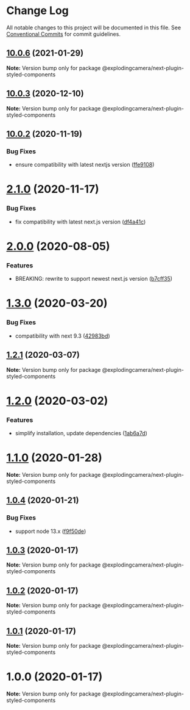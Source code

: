 # Change Log

All notable changes to this project will be documented in this file.
See [Conventional Commits](https://conventionalcommits.org) for commit guidelines.

## [10.0.6](https://github.com/explodingcamera/next-plugin-styled-components/compare/v10.0.5...v10.0.6) (2021-01-29)

**Note:** Version bump only for package @explodingcamera/next-plugin-styled-components





## [10.0.3](https://github.com/explodingcamera/next-plugin-styled-components/compare/v10.0.2...v10.0.3) (2020-12-10)

**Note:** Version bump only for package @explodingcamera/next-plugin-styled-components





## [10.0.2](https://github.com/explodingcamera/next-plugin-styled-components/compare/v2.1.0...v10.0.2) (2020-11-19)


### Bug Fixes

* ensure compatibility with latest nextjs version ([ffe9108](https://github.com/explodingcamera/next-plugin-styled-components/commit/ffe910824eb50ba46e2656cd634a45dd919db343))





# [2.1.0](https://github.com/explodingcamera/next-plugin-styled-components/compare/v2.0.0...v2.1.0) (2020-11-17)


### Bug Fixes

* fix compatibility with latest next.js version ([df4a41c](https://github.com/explodingcamera/next-plugin-styled-components/commit/df4a41cb3c627c6952940cf5c7b992233b79866a))





# [2.0.0](https://github.com/explodingcamera/next-plugin-styled-components/compare/v1.3.0...v2.0.0) (2020-08-05)


### Features

* BREAKING: rewrite to support newest next.js version ([b7cff35](https://github.com/explodingcamera/next-plugin-styled-components/commit/b7cff35faa65bc598dc047a2b73cc7a6bca33cee))





# [1.3.0](https://github.com/explodingcamera/next-plugin-styled-components/compare/v1.2.1...v1.3.0) (2020-03-20)


### Bug Fixes

* compatibility with next 9.3 ([42983bd](https://github.com/explodingcamera/next-plugin-styled-components/commit/42983bdee85f4add9ef0c33d2fc629f1bf91d850))





## [1.2.1](https://github.com/explodingcamera/next-plugin-styled-components/compare/v1.2.0...v1.2.1) (2020-03-07)

**Note:** Version bump only for package @explodingcamera/next-plugin-styled-components





# [1.2.0](https://github.com/explodingcamera/next-plugin-styled-components/compare/v1.1.0...v1.2.0) (2020-03-02)


### Features

* simplify installation, update dependencies ([1ab6a7d](https://github.com/explodingcamera/next-plugin-styled-components/commit/1ab6a7d7e93d4853d8d98ba5772289d918e20e2e))





# [1.1.0](https://github.com/explodingcamera/next-plugin-styled-components/compare/v1.0.4...v1.1.0) (2020-01-28)

**Note:** Version bump only for package @explodingcamera/next-plugin-styled-components





## [1.0.4](https://github.com/explodingcamera/next-plugin-styled-components/compare/v1.0.3...v1.0.4) (2020-01-21)


### Bug Fixes

* support node 13.x ([f9f50de](https://github.com/explodingcamera/next-plugin-styled-components/commit/f9f50de16bb213379632d1eedef85d25853905e9))





## [1.0.3](https://github.com/explodingcamera/next-plugin-styled-components/compare/v1.0.2...v1.0.3) (2020-01-17)

**Note:** Version bump only for package @explodingcamera/next-plugin-styled-components





## [1.0.2](https://github.com/explodingcamera/next-plugin-styled-components/compare/v1.0.1...v1.0.2) (2020-01-17)

**Note:** Version bump only for package @explodingcamera/next-plugin-styled-components





## [1.0.1](https://github.com/explodingcamera/next-plugin-styled-components/compare/v1.0.0...v1.0.1) (2020-01-17)

**Note:** Version bump only for package @explodingcamera/next-plugin-styled-components





# 1.0.0 (2020-01-17)

**Note:** Version bump only for package @explodingcamera/next-plugin-styled-components
